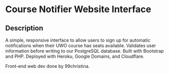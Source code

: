 # Course Notifier Website Interface

## Description
A simple, responsive interface to allow users to sign up for automatic notifications when their UWO course has seats available. Validates user information before writing to our PostgreSQL database. Built with Bootstrap and PHP. Deployed with Heroku, Google Domains, and Cloudflare.

Front-end web dev done by 99christina.
